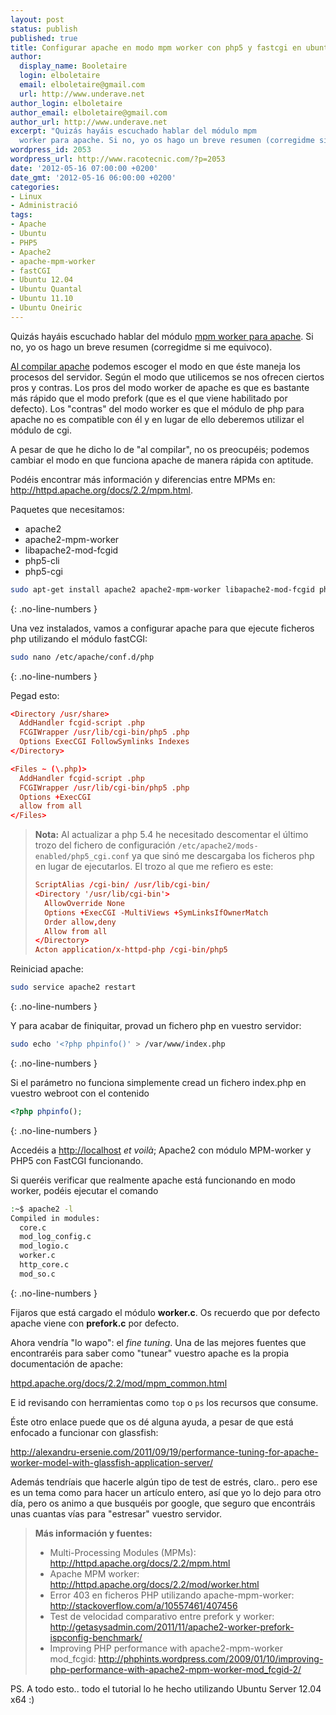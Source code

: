 ```yaml
---
layout: post
status: publish
published: true
title: Configurar apache en modo mpm worker con php5 y fastcgi en ubuntu server
author:
  display_name: Booletaire
  login: elboletaire
  email: elboletaire@gmail.com
  url: http://www.underave.net
author_login: elboletaire
author_email: elboletaire@gmail.com
author_url: http://www.underave.net
excerpt: "Quizás hayáis escuchado hablar del módulo mpm
  worker para apache. Si no, yo os hago un breve resumen (corregidme si me equivoco)."
wordpress_id: 2053
wordpress_url: http://www.racotecnic.com/?p=2053
date: '2012-05-16 07:00:00 +0200'
date_gmt: '2012-05-16 06:00:00 +0200'
categories:
- Linux
- Administració
tags:
- Apache
- Ubuntu
- PHP5
- Apache2
- apache-mpm-worker
- fastCGI
- Ubuntu 12.04
- Ubuntu Quantal
- Ubuntu 11.10
- Ubuntu Oneiric
---
```


Quizás hayáis escuchado hablar del módulo <a title="Apache MPM worker" href="http://httpd.apache.org/docs/2.2/mod/worker.html" rel="nofollow external">mpm worker para apache</a>. Si no, yo os hago un breve resumen (corregidme si me equivoco).

<a title="Multi-Processing Modules (MPMs)" href="http://httpd.apache.org/docs/2.2/mpm.html" rel="external nofollow">Al compilar apache</a> podemos escoger el modo en que éste maneja los procesos del servidor. Según el modo que utilicemos se nos ofrecen ciertos pros y contras. Los pros del modo worker de apache es que es bastante más rápido que el modo prefork (que es el que viene habilitado por defecto). Los "contras" del modo worker es que el módulo de php para apache no es compatible con él y en lugar de ello deberemos utilizar el módulo de cgi.

A pesar de que he dicho lo de "al compilar", no os preocupéis; podemos cambiar el modo en que funciona apache de manera rápida con aptitude.

Podéis encontrar más información y diferencias entre MPMs en: <a href="http://httpd.apache.org/docs/2.2/mpm.html" rel="nofollow external">http://httpd.apache.org/docs/2.2/mpm.html</a>.

Paquetes que necesitamos:

<ul>
  <li>apache2</li>
  <li>apache2-mpm-worker</li>
  <li>libapache2-mod-fcgid</li>
  <li>php5-cli</li>
  <li>php5-cgi</li>
</ul>

~~~bash
sudo apt-get install apache2 apache2-mpm-worker libapache2-mod-fcgid php5-cli php5-cgi
~~~
{: .no-line-numbers }

Una vez instalados, vamos a configurar apache para que ejecute ficheros php utilizando el módulo fastCGI:
<a id="more"></a><a id="more-2053"></a>

~~~bash
sudo nano /etc/apache/conf.d/php
~~~
{: .no-line-numbers }

Pegad esto:

~~~conf
<Directory /usr/share>
  AddHandler fcgid-script .php
  FCGIWrapper /usr/lib/cgi-bin/php5 .php
  Options ExecCGI FollowSymlinks Indexes
</Directory>

<Files ~ (\.php)>
  AddHandler fcgid-script .php
  FCGIWrapper /usr/lib/cgi-bin/php5 .php
  Options +ExecCGI
  allow from all
</Files>
~~~

> **Nota:** Al actualizar a php 5.4 he necesitado descomentar el último trozo del fichero de configuración `/etc/apache2/mods-enabled/php5_cgi.conf` ya que sinó me descargaba los ficheros php en lugar de ejecutarlos. El trozo al que me refiero es este:
>
> ~~~conf
> ScriptAlias /cgi-bin/ /usr/lib/cgi-bin/
> <Directory '/usr/lib/cgi-bin'>
>   AllowOverride None
>   Options +ExecCGI -MultiViews +SymLinksIfOwnerMatch
>   Order allow,deny
>   Allow from all
> </Directory>
> Acton application/x-httpd-php /cgi-bin/php5
> ~~~

Reiniciad apache:

~~~bash
sudo service apache2 restart
~~~
{: .no-line-numbers }

Y para acabar de finiquitar, provad un fichero php en vuestro servidor:

~~~bash
sudo echo '<?php phpinfo()' > /var/www/index.php
~~~
{: .no-line-numbers }

Si el parámetro no funciona simplemente cread un fichero index.php en vuestro webroot con el contenido

~~~php
<?php phpinfo();
~~~
{: .no-line-numbers }

Accedéis a <a href="http://localhost" rel="nofollow external">http://localhost</a> <em>et voilà</em>; Apache2 con módulo MPM-worker y PHP5 con FastCGI funcionando.

Si queréis verificar que realmente apache está funcionando en modo worker, podéis ejecutar el comando

~~~bash
:~$ apache2 -l
Compiled in modules:
  core.c
  mod_log_config.c
  mod_logio.c
  worker.c
  http_core.c
  mod_so.c
~~~
{: .no-line-numbers }

Fijaros que está cargado el módulo **worker.c**. Os recuerdo que por defecto apache viene con **prefork.c** por defecto.

Ahora vendría "lo wapo": el <em>fine tuning</em>. Una de las mejores fuentes que encontraréis para saber como "tunear" vuestro apache es la propia documentación de apache:

<a href="http://httpd.apache.org/docs/2.2/mod/mpm_common.html" rel="nofollow external">httpd.apache.org/docs/2.2/mod/mpm_common.html</a>

E id revisando con herramientas como `top` o `ps` los recursos que consume.

Éste otro enlace puede que os dé alguna ayuda, a pesar de que está enfocado a funcionar con glassfish:

<a href="http://alexandru-ersenie.com/2011/09/19/performance-tuning-for-apache-worker-model-with-glassfish-application-server/" rel="nofollow external">http://alexandru-ersenie.com/2011/09/19/performance-tuning-for-apache-worker-model-with-glassfish-application-server/</a>

Además tendríais que hacerle algún tipo de test de estrés, claro.. pero ese es un tema como para hacer un artículo entero, así que yo lo dejo para otro día, pero os animo a que busquéis por google, que seguro que encontráis unas cuantas vías para "estresar" vuestro servidor.

> **Más información y fuentes:**
>
> - Multi-Processing Modules (MPMs): <a href="http://httpd.apache.org/docs/2.2/mpm.html" rel="nofollow">http://httpd.apache.org/docs/2.2/mpm.html</a>
> - Apache MPM worker: <a href="http://httpd.apache.org/docs/2.2/mod/worker.html" rel="nofollow">http://httpd.apache.org/docs/2.2/mod/worker.html</a>
> - Error 403 en ficheros PHP utilizando apache-mpm-worker: <a href="http://stackoverflow.com/a/10557461/407456" rel="nofollow">http://stackoverflow.com/a/10557461/407456</a>
> - Test de velocidad comparativo entre prefork y worker: <a href="http://getasysadmin.com/2011/11/apache2-worker-prefork-ispconfig-benchmark/" rel="nofollow">http://getasysadmin.com/2011/11/apache2-worker-prefork-ispconfig-benchmark/</a>
> - Improving PHP performance with apache2-mpm-worker mod_fcgid: <a href="http://phphints.wordpress.com/2009/01/10/improving-php-performance-with-apache2-mpm-worker-mod_fcgid-2/" rel="nofollow">http://phphints.wordpress.com/2009/01/10/improving-php-performance-with-apache2-mpm-worker-mod_fcgid-2/</a>

PS. A todo esto.. todo el tutorial lo he hecho utilizando Ubuntu Server 12.04 x64 :)
